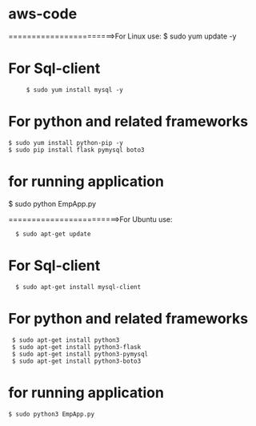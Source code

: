 # aws-code
=======================>For Linux use:
         $ sudo yum update -y
# For Sql-client
         $ sudo yum install mysql -y
# For python and related frameworks
	$ sudo yum install python-pip -y
	$ sudo pip install flask pymysql boto3
  
# for running application
  $ sudo python EmpApp.py

========================>For Ubuntu use:

      $ sudo apt-get update
# For Sql-client
      $ sudo apt-get install mysql-client

# For python and related frameworks

     $ sudo apt-get install python3
     $ sudo apt-get install python3-flask
     $ sudo apt-get install python3-pymysql
     $ sudo apt-get install python3-boto3

# for running application
    $ sudo python3 EmpApp.py
